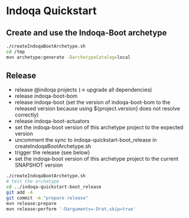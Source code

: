 # Indoqa Quickstart

## Create and use the Indoqa-Boot archetype
```bash
./createIndoqaBootArchetype.sh
cd /tmp
mvn archetype:generate -DarchetypeCatalog=local
```

## Release
* release @indoqa projects (-> upgrade all dependencies)
* release indoqa-boot-bom
* release indoqa-boot (set the version of indoqa-boot-bom to the released version because using ${project.version} does not resolve correctly)
* release indoqa-boot-actuators
* set the indoqa-boot version of this archetype project to the expected version
* uncomment the sync to indoqa-quickstart-boot_release in createIndoqaBootArchetype.sh
* trigger the release (see below)
* set the indoqa-boot version of this archetype project to the current SNAPSHOT version

```bash
./createIndoqaBootArchetype.sh
# test the archetype
cd ../indoqa-quickstart-boot_release
git add -A 
git commit -m "prepare release"
mvn release:prepare
mvn release:perform '-Darguments=-Drat.skip=true'
```
